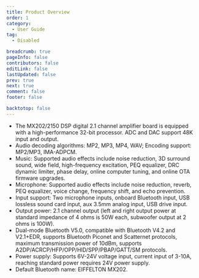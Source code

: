 ```yaml
---
title: Product Overview
order: 1
category:
  - User Guide
tag:
  - Disabled

breadcrumb: true
pageInfo: false
contributors: false
editLink: false
lastUpdated: false
prev: true
next: true
comment: false
footer: false

backtotop: false
---
```


<!-- more -->
- The MX202/2150 DSP digital 2.1 channel amplifier board is equipped with a high-performance 32-bit processor. ADC and DAC support 48K input and output.
- Audio decoding algorithms: MP2, MP3, MP4, WAV; Encoding support: MP2/MP3, IMA-ADPCM.
- Music: Supported audio effects include noise reduction, 3D surround sound, wide field, high-frequency excitation, PEQ equalizer, DRC dynamic limiter, phase delay, online computer tuning, and online OTA firmware upgrades.
- Microphone: Supported audio effects include noise reduction, reverb, PEQ equalizer, voice change, frequency shift, and echo prevention.
- Input support: Two microphone inputs, onboard Bluetooth input, USB lossless sound card input, aux 3.5mm analog input, USB drive input.
- Output power: 2.1 channel output (left and right output power at standard impedance of 4 ohms is 50W each, subwoofer output at 2 ohms is 100W).
- Dual-mode Bluetooth V5.0, compatible with Bluetooth V4.2 and V2.1+EDR, supports Bluetooth Piconet and Scatternet protocols, maximum transmission power of 10dBm, supports A2DP/ACRCP/HFP/OPP/HID/SPP/PBAP/GATT/SM protocols.
- Power supply: Supports 6V-24V voltage input, current input of 3-10A, reaching standard power requires 24V power supply.
- Default Bluetooth name: EIFFELTON MX202.